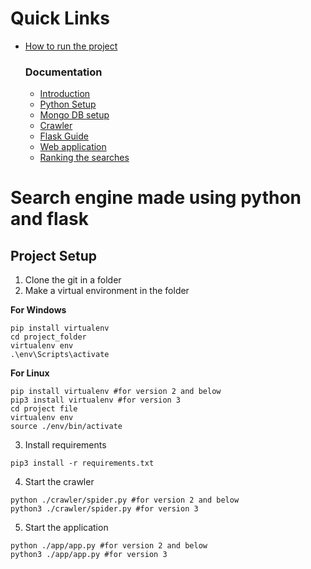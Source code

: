 # Quick Links

- [How to run the project](https://github.com/mayankt18/glugle#search-engine-made-using-python-and-flask)
    
    ### Documentation
    - [Introduction](https://github.com/mayankt18/glugle/blob/master/resources/search%20engine.md#search-engine-basics)
    - [Python Setup](https://github.com/mayankt18/glugle/blob/master/resources/setup.md#python-installation-guide)
    - [Mongo DB setup](https://github.com/mayankt18/glugle/blob/master/resources/mongodb.md)
    - [Crawler](https://github.com/mayankt18/glugle/blob/master/resources/crawler.md#web-crawler)
    - [Flask Guide](https://github.com/mayankt18/glugle/blob/master/resources/web%20app.md#flask-guide)
    - [Web application](https://github.com/mayankt18/glugle/blob/master/resources/web%20app.md#the-web-app)
    - [Ranking the searches](https://github.com/mayankt18/glugle/blob/master/resources/ranking.md#ranking-mechanism)  

# Search engine made using python and flask

## Project Setup

1. Clone the git in a folder
2. Make a virtual environment in the folder

**For Windows**
```
pip install virtualenv
cd project_folder
virtualenv env
.\env\Scripts\activate
```

**For Linux**
```
pip install virtualenv #for version 2 and below 
pip3 install virtualenv #for version 3
cd project file
virtualenv env
source ./env/bin/activate
```

3. Install requirements
```
pip3 install -r requirements.txt
```

4. Start the crawler
```
python ./crawler/spider.py #for version 2 and below
python3 ./crawler/spider.py #for version 3
```

5. Start the application
```
python ./app/app.py #for version 2 and below
python3 ./app/app.py #for version 3
```

